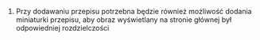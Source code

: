 1. Przy dodawaniu przepisu potrzebna będzie również możliwość dodania miniaturki przepisu, aby obraz wyświetlany na stronie głównej był odpowiedniej rozdzielczości
